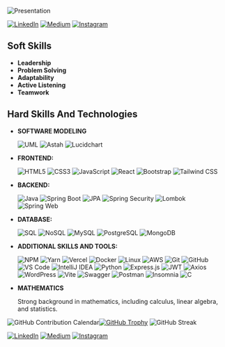 ![Presentation](./intro-git.gif)

  [![LinkedIn](https://img.shields.io/badge/LinkedIn-0077B5?logo=linkedin&logoColor=white&style=flat)](https://www.linkedin.com/in/jeanevenx)
  [![Medium](https://img.shields.io/badge/Medium-12100E?logo=medium&logoColor=white&style=flat)](https://medium.com/@jeanevenx/)
  [![Instagram](https://img.shields.io/badge/Instagram-E4405F?logo=instagram&logoColor=white&style=flat)](https://www.instagram.com/jeanevenx/)


## Soft Skills
- **Leadership**
- **Problem Solving**  
- **Adaptability**
- **Active Listening**
- **Teamwork**


## Hard Skills And Technologies
- **SOFTWARE MODELING**
  
  ![UML](https://img.shields.io/badge/-UML-5B47A4?style=flat)
  ![Astah](https://img.shields.io/badge/-Astah-2CB5E9?style=flat)
  ![Lucidchart](https://img.shields.io/badge/-Lucidchart-FB9A00?style=flat)


- **FRONTEND:**
  
  ![HTML5](https://img.shields.io/badge/-HTML5-E34F26?logo=html5&logoColor=white&style=flat)
  ![CSS3](https://img.shields.io/badge/-CSS3-1572B6?logo=css3&logoColor=white&style=flat)
  ![JavaScript](https://img.shields.io/badge/-JavaScript-F7DF1E?logo=javascript&logoColor=black&style=flat)
  ![React](https://img.shields.io/badge/-React-61DAFB?logo=react&logoColor=black&style=flat)
  ![Bootstrap](https://img.shields.io/badge/-Bootstrap-7952B3?logo=bootstrap&logoColor=white&style=flat)
  ![Tailwind CSS](https://img.shields.io/badge/-Tailwind_CSS-38B2AC?logo=tailwind-css&logoColor=white&style=flat)


- **BACKEND:**
  
  ![Java](https://img.shields.io/badge/-Java-007396?logo=java&logoColor=white&style=flat)
  ![Spring Boot](https://img.shields.io/badge/-Spring_Boot-6DB33F?logo=spring-boot&logoColor=white&style=flat)
  ![JPA](https://img.shields.io/badge/-JPA-5B67D8?logo=java&logoColor=white&style=flat)
  ![Spring Security](https://img.shields.io/badge/-Spring_Security-6DB33F?logo=spring&logoColor=white&style=flat)
  ![Lombok](https://img.shields.io/badge/-Lombok-BCB88A?logo=lombok&logoColor=black&style=flat)
  ![Spring Web](https://img.shields.io/badge/-Spring_Web-6DB33F?logo=spring&logoColor=white&style=flat)




- **DATABASE:**
  
  ![SQL](https://img.shields.io/badge/-SQL-003B57?logo=sql&logoColor=white&style=flat)
  ![NoSQL](https://img.shields.io/badge/-NoSQL-4DB33D?logo=mongodb&logoColor=white&style=flat)
  ![MySQL](https://img.shields.io/badge/-MySQL-4479A1?logo=mysql&logoColor=white&style=flat)
  ![PostgreSQL](https://img.shields.io/badge/-PostgreSQL-336791?logo=postgresql&logoColor=white&style=flat)
  ![MongoDB](https://img.shields.io/badge/-MongoDB-47A248?logo=mongodb&logoColor=white&style=flat)

- **ADDITIONAL SKILLS AND TOOLS:**

  ![NPM](https://img.shields.io/badge/-NPM-CB3837?logo=npm&logoColor=white&style=flat)
  ![Yarn](https://img.shields.io/badge/-Yarn-2C8EBB?logo=yarn&logoColor=white&style=flat)
  ![Vercel](https://img.shields.io/badge/-Vercel-000000?logo=vercel&logoColor=white&style=flat)
  ![Docker](https://img.shields.io/badge/-Docker-2496ED?logo=docker&logoColor=white&style=flat)
  ![Linux](https://img.shields.io/badge/-Linux-FCC624?logo=linux&logoColor=black&style=flat)
  ![AWS](https://img.shields.io/badge/-AWS-232F3E?logo=amazon-aws&logoColor=white&style=flat)
  ![Git](https://img.shields.io/badge/-Git-F05032?logo=git&logoColor=white&style=flat)
  ![GitHub](https://img.shields.io/badge/-GitHub-181717?logo=github&logoColor=white&style=flat)
  ![VS Code](https://img.shields.io/badge/-VS_Code-007ACC?logo=visual-studio-code&logoColor=white&style=flat)
  ![IntelliJ IDEA](https://img.shields.io/badge/-IntelliJ_IDEA-000000?logo=intellij-idea&logoColor=white&style=flat)
  ![Python](https://img.shields.io/badge/-Python-3776AB?logo=python&logoColor=white&style=flat)
 ![Express.js](https://img.shields.io/badge/-Express.js-000000?logo=express&logoColor=white&style=flat)
 ![JWT](https://img.shields.io/badge/-JWT-000000?logo=json-web-tokens&logoColor=white&style=flat)
 ![Axios](https://img.shields.io/badge/-Axios-5A67D8?logo=axios&logoColor=white&style=flat)
 ![WordPress](https://img.shields.io/badge/-WordPress-21759B?logo=wordpress&logoColor=white&style=flat)
 ![Vite](https://img.shields.io/badge/-Vite-646CFF?logo=vite&logoColor=white&style=flat)
 ![Swagger](https://img.shields.io/badge/-Swagger-85EA2D?logo=swagger&logoColor=black&style=flat)
![Postman](https://img.shields.io/badge/-Postman-FF6C37?logo=postman&logoColor=white&style=flat)
![Insomnia](https://img.shields.io/badge/-Insomnia-5849BE?logo=insomnia&logoColor=white&style=flat)
![C](https://img.shields.io/badge/-C-A8B9CC?logo=c&logoColor=white&style=flat)

- **MATHEMATICS**
  
    Strong background in mathematics, including calculus, linear algebra, and statistics.

 ![GitHub Contribution Calendar](https://ghchart.rshah.org/jeanevenx)[![GitHub Trophy](https://github-profile-trophy.vercel.app/?username=jeanevenx&column=7)](https://github.com/ryo-ma/github-profile-trophy) 
![GitHub Streak](https://github-readme-streak-stats.herokuapp.com/?user=jeanevenx)



 [![LinkedIn](https://img.shields.io/badge/LinkedIn-0077B5?logo=linkedin&logoColor=white&style=flat)](https://www.linkedin.com/in/jeanevenx)
  [![Medium](https://img.shields.io/badge/Medium-12100E?logo=medium&logoColor=white&style=flat)](https://medium.com/@jeanevenx/)
  [![Instagram](https://img.shields.io/badge/Instagram-E4405F?logo=instagram&logoColor=white&style=flat)](https://www.instagram.com/jeanevenx/)






























  
